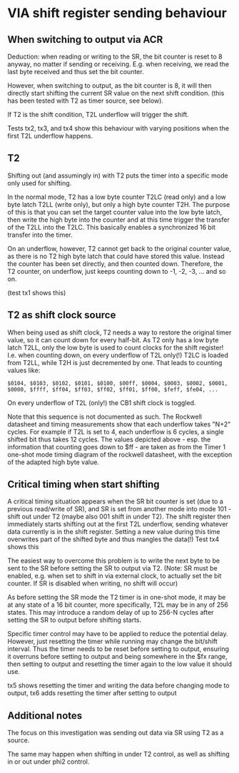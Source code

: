 
# VIA shift register sending behaviour

## When switching to output via ACR

Deduction: when reading or writing to the SR, the bit counter is reset to 8 anyway, no matter if sending or receiving.
E.g. when receiving, we read the last byte received and thus set the bit counter.

However, when switching to output, as the bit counter is 8, it will then directly start shifting the current SR value on the next shift condition.
(this has been tested with T2 as timer source, see below).

If T2 is the shift condition, T2L underflow will trigger the shift.

Tests tx2, tx3, and tx4 show this behaviour with varying positions when the first T2L underflow happens.

## T2

Shifting out (and assumingly in) with T2 puts the timer into a specific mode only used for shifting.

In the normal mode, T2 has a low byte counter T2LC (read only) and a low byte latch T2LL (write only), but only a high byte counter T2H.
The purpose of this is that you can set the target counter value into the low byte latch, then write the high byte into the counter and at
this time trigger the transfer of the T2LL into the T2LC. This basically enables a synchronized 16 bit transfer into the timer.

On an underflow, however, T2 cannot get back to the original counter value, as there is no T2 high byte latch that could have stored this
value. Instead the counter has been set directly, and then counted down. Therefore, the T2 counter, on underflow, just keeps counting down
to -1, -2, -3, ... and so on.

(test tx1 shows this)

## T2 as shift clock source

When being used as shift clock, T2 needs a way to restore the original timer value, so it can count down for every half-bit.
As T2 only has a low byte latch T2LL, only the low byte is used to count clocks for the shift register!
I.e. when counting down, on every underflow of T2L only(!) T2LC is loaded from T2LL, while T2H is just decremented by one. That leads 
to counting values like:

	$0104, $0103, $0102, $0101, $0100, $00ff, $0004, $0003, $0002, $0001, $0000, $ffff, $ff04, $ff03, $ff02, $ff01, $ff00, $feff, $fe04, ...

On every underflow of T2L (only!) the CB1 shift clock is toggled. 

Note that this sequence is not documented as such. The Rockwell datasheet and timing measurements show that each underflow takes "N+2" cycles.
For example if T2L is set to 4, each underflow is 6 cycles, a single shifted bit thus takes 12 cycles.
The values depicted above - esp. the information that counting goes down to $ff - are taken as from the Timer 1 one-shot mode timing 
diagram of the rockwell datasheet, with the exception of the adapted high byte value.

## Critical timing when start shifting

A critical timing situation appears when the SR bit counter is set (due to a previous read/write of SR), and SR is set from another mode
into mode 101 - shift out under T2 (maybe also 001 shift in under T2).
The shift register then immediately starts shifting out at the first T2L underflow, sending whatever data currently is in the shift register. 
Setting a new value during this time overwrites part of the shifted byte and thus mangles the data(!) 
Test tx4 shows this

The easiest way to overcome this problem is to write the next byte to be sent to the SR before setting the SR to output via T2.
(Note: SR must be enabled, e.g. when set to shift in via external clock, to actually set the bit counter. If SR is disabled
when writing, no shift will occur)

As before setting the SR mode the T2 timer is in one-shot mode, it may be at any state of a 16 bit counter, more specifically,
T2L may be in any of 256 states. This may introduce a random delay of up to 256-N cycles after setting the SR to output before shifting
starts. 

Specific timer control may have to be applied to reduce the potential delay. However, just resetting the timer while running
may change the bit/shift interval. Thus the timer needs to be reset before setting to output, ensuring it overruns before setting to output
and being somewhere in the $fx range, then setting to output and resetting the timer again to the low value it should use.

tx5 shows resetting the timer and writing the data before changing mode to output, tx6 adds resetting the timer after setting to output

## Additional notes

The focus on this investigation was sending out data via SR using T2 as a source.

The same may happen when shifting in under T2 control, as well as shifting in or out under phi2 control.



